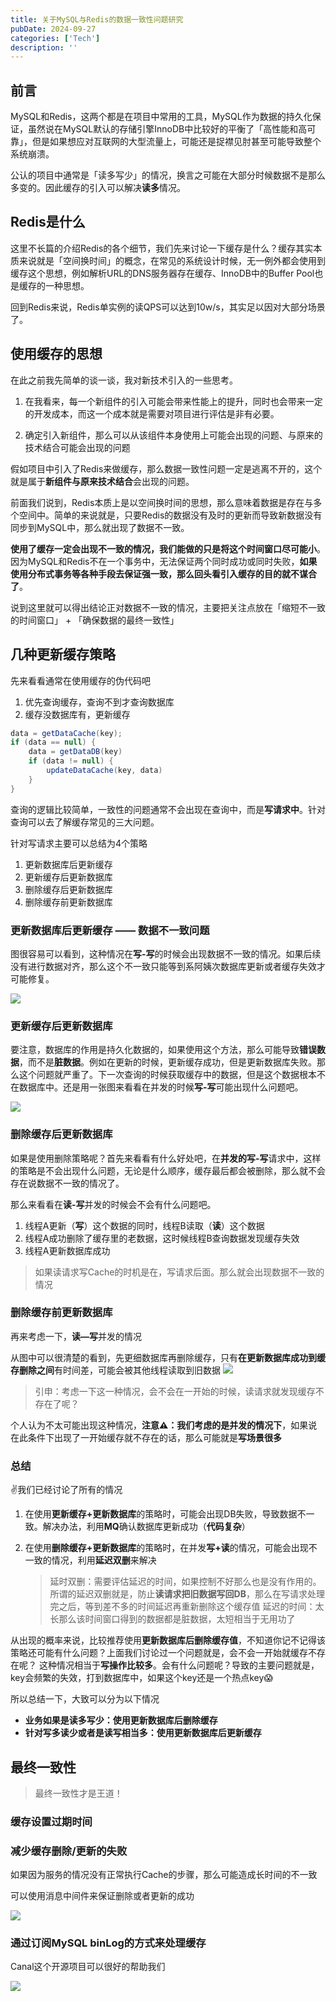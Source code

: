 ```yaml
---
title: 关于MySQL与Redis的数据一致性问题研究
pubDate: 2024-09-27
categories: ['Tech']
description: ''
---
```


## 前言

MySQL和Redis，这两个都是在项目中常用的工具，MySQL作为数据的持久化保证，虽然说在MySQL默认的存储引擎InnoDB中比较好的平衡了「高性能和高可靠」，但是如果想应对互联网的大型流量上，可能还是捉襟见肘甚至可能导致整个系统崩溃。

公认的项目中通常是「读多写少」的情况，换言之可能在大部分时候数据不是那么多变的。因此缓存的引入可以解决**读多**情况。

## Redis是什么

这里不长篇的介绍Redis的各个细节，我们先来讨论一下缓存是什么？缓存其实本质来说就是「空间换时间」的概念，在常见的系统设计时候，无一例外都会使用到缓存这个思想，例如解析URL的DNS服务器存在缓存、InnoDB中的Buffer Pool也是缓存的一种思想。

回到Redis来说，Redis单实例的读QPS可以达到10w/s，其实足以因对大部分场景了。

## 使用缓存的思想

在此之前我先简单的谈一谈，我对新技术引入的一些思考。

1. 在我看来，每一个新组件的引入可能会带来性能上的提升，同时也会带来一定的开发成本，而这一个成本就是需要对项目进行评估是非有必要。

2. 确定引入新组件，那么可以从该组件本身使用上可能会出现的问题、与原来的技术结合可能会出现的问题

假如项目中引入了Redis来做缓存，那么数据一致性问题一定是逃离不开的，这个就是属于**新组件与原来技术结合**会出现的问题。

前面我们说到，Redis本质上是以空间换时间的思想，那么意味着数据是存在与多个空间中。简单的来说就是，只要Redis的数据没有及时的更新而导致新数据没有同步到MySQL中，那么就出现了数据不一致。

**使用了缓存一定会出现不一致的情况，我们能做的只是将这个时间窗口尽可能小**。因为MySQL和Redis不在一个事务中，无法保证两个同时成功或同时失败，**如果使用分布式事务等各种手段去保证强一致，那么回头看引入缓存的目的就不谋合了**。

说到这里就可以得出结论正对数据不一致的情况，主要把关注点放在「缩短不一致的时间窗口」 + 「确保数据的最终一致性」

## 几种更新缓存策略

先来看看通常在使用缓存的伪代码吧

1. 优先查询缓存，查询不到才查询数据库
2. 缓存没数据库有，更新缓存

```java
data = getDataCache(key);
if (data == null) {
    data = getDataDB(key)
    if (data != null) {
        updateDataCache(key, data)
    }
}
```

查询的逻辑比较简单，一致性的问题通常不会出现在查询中，而是**写请求中**。针对查询可以去了解缓存常见的三大问题。

针对写请求主要可以总结为4个策略

1. 更新数据库后更新缓存
2. 更新缓存后更新数据库
3. 删除缓存后更新数据库
4. 删除缓存前更新数据库

### 更新数据库后更新缓存 —— 数据不一致问题

图很容易可以看到，这种情况在**写-写**的时候会出现数据不一致的情况。如果后续没有进行数据对齐，那么这个不一致只能等到系阿姨次数据库更新或者缓存失效才可能修复。

![](../assets/一致性/01.png)

### 更新缓存后更新数据库

要注意，数据库的作用是持久化数据的，如果使用这个方法，那么可能导致**错误数据**，而不是**脏数据**。例如在更新的时候，更新缓存成功，但是更新数据库失败。那么这个问题就严重了。下一次查询的时候获取缓存中的数据，但是这个数据根本不在数据库中。还是用一张图来看看在并发的时候**写-写**可能出现什么问题吧。

![](../assets/一致性/02.png)

### 删除缓存后更新数据库

如果是使用删除策略呢？首先来看看有什么好处吧，在**并发的写-写**请求中，这样的策略是不会出现什么问题，无论是什么顺序，缓存最后都会被删除，那么就不会存在说数据不一致的情况了。

那么来看看在**读-写**并发的时候会不会有什么问题吧。

1. 线程A更新（**写**）这个数据的同时，线程B读取（**读**）这个数据
2. 线程A成功删除了缓存里的老数据，这时候线程B查询数据发现缓存失效
3. 线程A更新数据库成功

> 如果读请求写Cache的时机是在，写请求后面。那么就会出现数据不一致的情况

### 删除缓存前更新数据库

再来考虑一下，**读—写**并发的情况

从图中可以很清楚的看到，先更细数据库再删除缓存，只有**在更新数据库成功到缓存删除之间**有时间差，可能会被其他线程读取到旧数据
![](../assets/一致性/03.png)

> 引申：考虑一下这一种情况，会不会在一开始的时候，读请求就发现缓存不存在了呢？

个人认为不太可能出现这种情况，**注意⚠️：我们考虑的是并发的情况下**，如果说在此条件下出现了一开始缓存就不存在的话，那么可能就是**写场景很多**

### 总结

✌️我们已经讨论了所有的情况

1. 在使用**更新缓存+更新数据库**的策略时，可能会出现DB失败，导致数据不一致。解决办法，利用**MQ**确认数据库更新成功（**代码复杂**）

2. 在使用**删除缓存+更新数据库**的策略时，在并发**写+读**的情况，可能会出现不一致的情况，利用**延迟双删**来解决

   > 延时双删：需要评估延迟的时间，如果控制不好那么也是没有作用的。
   > 所谓的延迟双删就是，防止**读请求把旧数据写回DB**，那么在写请求处理完之后，等到差不多的时间延迟再重新删除这个缓存值
   > 延迟的时间：太长那么该时间窗口得到的数据都是脏数据，太短相当于无用功了

从出现的概率来说，比较推荐使用**更新数据库后删除缓存值**，不知道你记不记得该策略还可能有什么问题？上面我们讨论过一个问题就是，会不会一开始就缓存不存在呢？
这种情况相当于**写操作比较多**。会有什么问题呢？导致的主要问题就是，key会频繁的失效，打到数据库中，如果这个key还是一个热点key😱

所以总结一下，大致可以分为以下情况

- **业务如果是读多写少：使用更新数据库后删除缓存**
- **针对写多读少或者是读写相当多：使用更新数据库后更新缓存**

## 最终一致性

> 最终一致性才是王道！

### 缓存设置过期时间

### 减少缓存删除/更新的失败

如果因为服务的情况没有正常执行Cache的步骤，那么可能造成长时间的不一致

可以使用消息中间件来保证删除或者更新的成功

![](../assets/一致性/04.png)

### 通过订阅MySQL binLog的方式来处理缓存

Canal这个开源项目可以很好的帮助我们

![](../assets/一致性/05.png)
